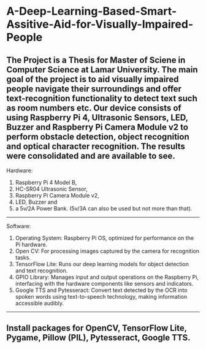 # A-Deep-Learning-Based-Smart-Assitive-Aid-for-Visually-Impaired-People
The Project is a Thesis for Master of Sciene in Computer Science at Lamar University. The main goal of the project is to aid visually impaired people navigate their surroundings and offer text-recognition functionality to detect text such as room numbers etc. Our device consists of using Raspberry Pi 4, Ultrasonic Sensors, LED, Buzzer and Raspberry Pi Camera Module v2 to perform obstacle detection, object recognition and optical character recognition. The results were consolidated and are available to see.
---------------------------------------------------------------------------------------------------------------
Hardware: 
1) Raspberry Pi 4 Model B,
2) HC-SR04 Ultrasonic Sensor,
3) Raspberry Pi Camera Module v2,
4) LED, Buzzer and
5) a 5v/2A Power Bank. (5v/3A can also be used but not more than that).
----------------------------------------------------------------------------------------------------------------
Software:
1) Operating System: Raspberry Pi OS, optimized for performance on the Pi hardware.
2) Open CV: For processing images captured by the camera for recognition tasks.
3) TensorFlow Lite: Runs our deep learning models for object detection and text recognition.
4) GPIO Library: Manages input and output operations on the Raspberry Pi, interfacing with the hardware components like sensors and indicators.
5) Google TTS and Pytesseract: Convert text detected by the OCR into spoken words using text-to-speech technology, making information accessible audibly.
-----------------------------------------------------------------------------------------------------------------
Install packages for OpenCV, TensorFlow Lite, Pygame, Pillow (PIL), Pytesseract, Google TTS.
------------------------------------------------------------------------------------------------------------------
